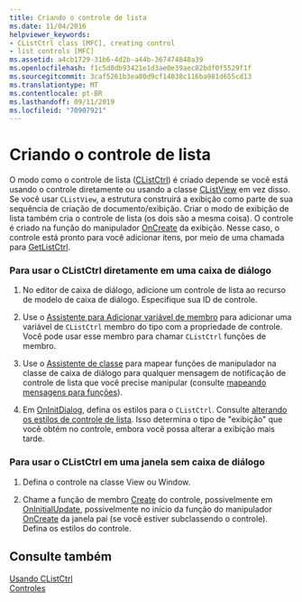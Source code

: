 ```yaml
---
title: Criando o controle de lista
ms.date: 11/04/2016
helpviewer_keywords:
- CListCtrl class [MFC], creating control
- list controls [MFC]
ms.assetid: a4cb1729-31b6-4d2b-a44b-367474848a39
ms.openlocfilehash: f1c5d8db93421e1d3ae0e39aec82bdf0f5529f1f
ms.sourcegitcommit: 3caf5261b3ea80d9cf14038c116ba981d655cd13
ms.translationtype: MT
ms.contentlocale: pt-BR
ms.lasthandoff: 09/11/2019
ms.locfileid: "70907921"
---
```

# <a name="creating-the-list-control"></a>Criando o controle de lista

O modo como o controle de lista ([CListCtrl](../mfc/reference/clistctrl-class.md)) é criado depende se você está usando o controle diretamente ou usando a classe [CListView](../mfc/reference/clistview-class.md) em vez disso. Se você usar `CListView`, a estrutura construirá a exibição como parte de sua sequência de criação de documento/exibição. Criar o modo de exibição de lista também cria o controle de lista (os dois são a mesma coisa). O controle é criado na função do manipulador [OnCreate](../mfc/reference/cwnd-class.md#oncreate) da exibição. Nesse caso, o controle está pronto para você adicionar itens, por meio de uma chamada para [GetListCtrl](../mfc/reference/clistview-class.md#getlistctrl).

### <a name="to-use-clistctrl-directly-in-a-dialog-box"></a>Para usar o CListCtrl diretamente em uma caixa de diálogo

1. No editor de caixa de diálogo, adicione um controle de lista ao recurso de modelo de caixa de diálogo. Especifique sua ID de controle.

1. Use o [Assistente para Adicionar variável de membro](../ide/adding-a-member-variable-visual-cpp.md) para adicionar uma variável de `CListCtrl` membro do tipo com a propriedade de controle. Você pode usar esse membro para chamar `CListCtrl` funções de membro.

1. Use o [Assistente de classe](reference/mfc-class-wizard.md) para mapear funções de manipulador na classe de caixa de diálogo para qualquer mensagem de notificação de controle de lista que você precise manipular (consulte [mapeando mensagens para funções](../mfc/reference/mapping-messages-to-functions.md)).

1. Em [OnInitDialog](../mfc/reference/cdialog-class.md#oninitdialog), defina os estilos para o `CListCtrl`. Consulte [alterando os estilos de controle de lista](../mfc/changing-list-control-styles.md). Isso determina o tipo de "exibição" que você obtém no controle, embora você possa alterar a exibição mais tarde.

### <a name="to-use-clistctrl-in-a-nondialog-window"></a>Para usar o CListCtrl em uma janela sem caixa de diálogo

1. Defina o controle na classe View ou Window.

1. Chame a função de membro [Create](../mfc/reference/clistctrl-class.md#create) do controle, possivelmente em [OnInitialUpdate](../mfc/reference/cview-class.md#oninitialupdate), possivelmente no início da função do manipulador [OnCreate](../mfc/reference/cwnd-class.md#oncreate) da janela pai (se você estiver subclassendo o controle). Defina os estilos do controle.

## <a name="see-also"></a>Consulte também

[Usando CListCtrl](../mfc/using-clistctrl.md)<br/>
[Controles](../mfc/controls-mfc.md)
